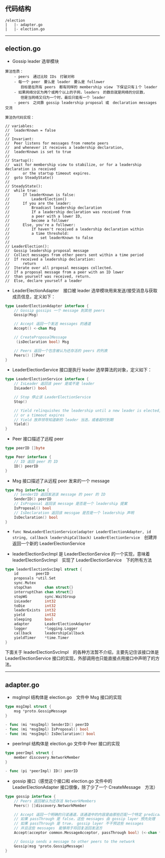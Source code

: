 ##  代码结构
```
/election
|	|- adapter.go
|	|- election.go
```
---

## election.go 
- Gossip leader 选举模块
```
算法性质：
	- peers　通过比较 IDs　打破对称
	- 每一个 peer　要么是 leader　要么是 follower
	   目标是在所有 peers　都有同样的 membership view　下保证只有１个 leader
	- 如果网络分区为两个或两个以上的子网，leaders　的数目就是网络的分区数，
	   但是当网络又归为一个时，最后只能有一个 leader
	- peers　之间靠 gossip leadership proposal 或　declaration messages 交流
	
算法伪代码实现：

// variables:
// 	leaderKnown = false
//
// Invariant:
//	Peer listens for messages from remote peers
//	and whenever it receives a leadership declaration,
//	leaderKnown is set to true
//
// Startup():
// 	wait for membership view to stabilize, or for a leadership declaration is received
//      or the startup timeout expires.
//	goto SteadyState()
//
// SteadyState():
// 	while true:
//		If leaderKnown is false:
// 			LeaderElection()
//		If you are the leader:
//			Broadcast leadership declaration
//			If a leadership declaration was received from
// 			a peer with a lower ID,
//			become a follower
//		Else, you're a follower:
//			If haven't received a leadership declaration within
// 			a time threshold:
//				set leaderKnown to false
//
// LeaderElection():
// 	Gossip leadership proposal message
//	Collect messages from other peers sent within a time period
//	If received a leadership declaration:
//		return
//	Iterate over all proposal messages collected.
// 	If a proposal message from a peer with an ID lower
// 	than yourself was received, return.
//	Else, declare yourself a leader

```

- LeaderElectionAdapter　接口被 leader 选举模块用来发送/接受消息与获取成员信息，定义如下：
```go
type LeaderElectionAdapter interface {
	// Gossip gossips 一个 message 到其他 peers
	Gossip(Msg)

	// Accept 返回一个发送 messages 的通道
	Accept() <-chan Msg

	// CreateProposalMessage
	 (isDeclaration bool) Msg

	// Peers 返回一个包含被认为还存活的 peers 的列表
	Peers() []Peer
}

```


- LeaderElectionService 接口是执行 leader 选举算法的对象，定义如下：
```go
type LeaderElectionService interface {
	// IsLeader 返回该 peer 是或不是 leader
	IsLeader() bool

	// Stop 停止该 LeaderElectionService
	Stop()

	// Yield relinquishes the leadership until a new leader is elected,
	// or a timeout expires
	// Yield 放弃领导知道新的 leader 当选，或者超时到期
	Yield()
}

```
- Peer 接口描述了远程 peer
```go
type peerID []byte

type Peer interface {
	// ID 返回 peer 的 ID
	ID() peerID
}
```

- Msg 接口描述了从远程 peer 发来的一个 message
```go
type Msg interface {
	// SenderID 返回发送该 message 的 peer 的 ID
	SenderID() peerID
	// IsProposal 返回该 message 是否是一个 leadership 提案
	IsProposal() bool
	// IsDeclaration 返回该 messgae 是否是一个 leadership 声明
	IsDeclaration() bool
}
```
- `func NewLeaderElectionService(adapter LeaderElectionAdapter, id string, callback leadershipCallback) LeaderElectionService`　创建并返回一个新的 LeaderElectionService

- leaderElectionSvcImpl 是 LeaderElectionService 的一个实现，意味着 leaderElectionSvcImpl　实现了 LeaderElectionService　下的所有方法
```go
type leaderElectionSvcImpl struct {
	id        peerID
	proposals *util.Set
	sync.Mutex
	stopChan      chan struct{}
	interruptChan chan struct{}
	stopWG        sync.WaitGroup
	isLeader      int32
	toDie         int32
	leaderExists  int32
	yield         int32
	sleeping      bool
	adapter       LeaderElectionAdapter
	logger        *logging.Logger
	callback      leadershipCallback
	yieldTimer    *time.Timer
}
```
下面关于 leaderElectionSvcImpl　的各种方法暂不介绍，主要先记住该接口体是 LeaderElectionService 接口的实现，外部调用也只能直接点用接口中声明了的方法。

---

## adapter.go
- msgImpl 结构体是 election.go　文件中 Msg 接口的实现
```go
type msgImpl struct {
	msg *proto.GossipMessage
}

- func (mi *msgImpl) SenderID() peerID
- func (mi *msgImpl) IsProposal() bool
- func (mi *msgImpl) IsDeclaration() bool 
```

- peerImpl 结构体是 election.go 文件中 Peer 接口的实现
```go
type peerImpl struct {
	member discovery.NetworkMember
}

- func (pi *peerImpl) ID() peerID
```

- gossip 接口（感觉这个接口和 election.go 文件中的 LeaderElectionAdapter 接口很像，除了少了一个 CreateMessage　方法）
```go
type gossip interface {
	// Peers 返回被认为还存活 NetworkMembers
	Peers() []discovery.NetworkMember

	// Accept 返回一个明确的只读通道，该通道中的内容是由那些匹配一个特定 predicaate　的节点发来 messages
	// 如果 passThrough 是 false，这些 messages 由 gossip layer 预先处理
	// 如果 passThrough 是 true， gossip layer 不干预这些 messages
	// 并且这些 messages　能够用于将回复送回发送方
	Accept(acceptor common.MessageAcceptor, passThrough bool) (<-chan *proto.GossipMessage, <-chan proto.ReceivedMessage)

	// Gossip sends a message to other peers to the network
	Gossip(msg *proto.GossipMessage)
}



```




















